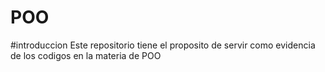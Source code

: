 # POO
#introduccion
Este repositorio tiene el proposito de servir como evidencia de los codigos en la materia de POO
